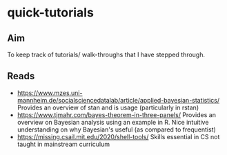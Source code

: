# quick-tutorials

## Aim

To keep track of tutorials/ walk-throughs that I have stepped through.

## Reads

- https://www.mzes.uni-mannheim.de/socialsciencedatalab/article/applied-bayesian-statistics/
Provides an overview of stan and is usage (particularly in rstan)
- https://www.tjmahr.com/bayes-theorem-in-three-panels/
Provides an overview on Bayesian analysis using an example in R. Nice intuitive understanding on why Bayesian's useful (as compared to frequentist)
- https://missing.csail.mit.edu/2020/shell-tools/
Skills essential in CS not taught in mainstream curriculum 
